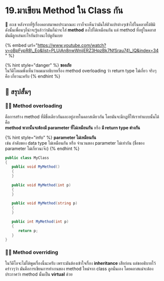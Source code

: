 # 19.มาเขียน Method ใน Class กัน

💬 อะเช หลังจากที่รู้เรื่องคลาสมาพอประมาณละ เราก็จะเห็นว่ามันใส่ตัวแปรต่างๆเข้าไปในคลาสได้ชิมิ ดังนั้นเพื่อนๆก็น่าจะรู้แล้วว่ามันก็น่าจะใส่ **method** ลงไปได้เหมือนกัน แต่ method ที่อยู่ในคลาสมันมีลูกเล่นอะไรกันบ้างนะไปดูกันเบย

{% embed url="https://www.youtube.com/watch?v=oBpFypR8\_Eo&list=PLUjAn8nwWnijERZ3HpzBk7NfSrau74\_lQ&index=34" %}

{% hint style="danger" %}
**ขออภัย**  
ในวีดีโอผมพึ่งเห็นว่าผมเมาอธิบายเรื่อง method overloading ว่า return type ไม่เกี่ยว จริงๆคือ เกี่ยวนะครับ
{% endhint %}

## 🎯 สรุปสั้นๆ

### 👨‍🚀 Method overloading

คือการสร้าง method ที่มีชื่อเดียวกันและอยู่ภายในคลาสเดียวกัน โดยมันจะมีกฎที่ให้เราทำแบบนั้นได้คือ  
**method พวกนั้นจะต้องมี parameter ที่ไม่เหมือนกัน** หรือ **มี return type ต่างกัน**

{% hint style="info" %}
**parameter ไม่เหมือนกัน**  
เช่น ลำดับของ data type ไม่เหมือนกัน หรือ จำนวนของ parameter ไม่เท่ากัน \(ชื่อของ parameter ไม่เกี่ยวนะจ๊ะ\)
{% endhint %}

```csharp
public class MyClass
{
   public void MyMethod()
   {
   }
   
   public void MyMethod(int p)
   {
   }
   
   public void MyMethod(string p)
   {
   }
   
   public int MyMethod(int p)
   {
      return p;
   }
}
```

### 👨‍🚀 Method overriding

ในวีดีโอจะไม่ได้พูดเรื่องนี้นะครับ เพราะมันต้องเข้าใจเรื่อง **inheritance** เสียก่อน แต่ขออธิบายไว้คร่าวๆว่า มันคือการเขียนการทำงานของ method ใหม่จาก class ลูกนั่นเอง โดยคลาสแม่จะต้องประกาศว่า method นั้นเป็น **virtual** ด้วย

